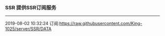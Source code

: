 ### SSR 提供SSR订阅服务
---
2019-08-02 10:32:24 订阅:https://raw.githubusercontent.com/King-1025/server/SSR/DATA

